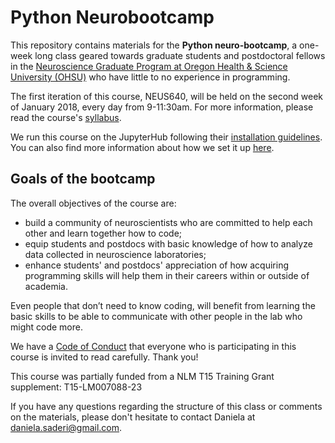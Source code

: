 # Python Neurobootcamp

This repository contains materials for the **Python neuro-bootcamp**, a one-week long class geared towards graduate students and postdoctoral fellows in the [Neuroscience Graduate Program at Oregon Health & Science University (OHSU)](http://www.ohsu.edu/xd/education/schools/school-of-medicine/academic-programs/neuroscience-graduate-program/) who have little to no experience in programming. 

The first iteration of this course, NEUS640, will be held on the second week of January 2018, every day from 9-11:30am. For more information, please read the course's [syllabus](https://github.com/dasaderi/python_neurobootcamp/blob/master/NEUS640_syllabus_2018.pdf).

We run this course on the JupyterHub following their [installation guidelines](https://jupyterhub.readthedocs.io/en/latest/). You can also find more information about how we set it up [here](https://github.com/dasaderi/python_neurobootcamp/tree/master/server_setup).

## Goals of the bootcamp 
The overall objectives of the course are: 
* build a community of neuroscientists who are committed to help each other and learn together how to code; 
* equip students and postdocs with basic knowledge of how to analyze data collected in neuroscience laboratories;
* enhance students' and postdocs' appreciation of how acquiring programming skills will help them in their careers within or outside of academia.

Even people that don’t need to know coding, will benefit from learning the basic skills to be able to communicate with other people in the lab who might code more.

We have a [Code of Conduct](https://github.com/dasaderi/python_neurobootcamp/blob/master/Code_of_Conduct.md) that everyone who is participating in this course is invited to read carefully. Thank you!

This course was partially funded from a NLM T15 Training Grant supplement: T15-LM007088-23

If you have any questions regarding the structure of this class or comments on the materials, please don't hesitate to contact Daniela at daniela.saderi@gmail.com. 


